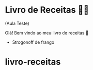 # Livro de Receitas :man_cook: 
(Aula Teste)

Olá! Bem vindo ao meu livro de receitas :wave:

- Strogonoff de frango

  

# livro-receitas
